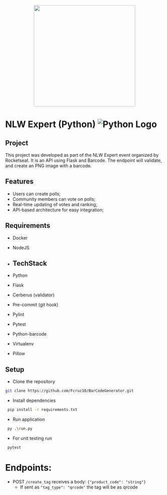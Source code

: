<div align="center"> 
  <a href="https://www.rocketseat.com.br/eventos/nlw/">
    <img
      src="https://www.rocketseat.com.br/eventos/nlw/_next/static/media/nlw-header-logo.2e1779ba.svg"
      width="322"
      height="auto"
    />
  </a>
</div>

# NLW Expert (Python) ![Python Logo](https://www.rocketseat.com.br/eventos/nlw/_next/static/media/python.8c4574ca.svg)

## Project
This project was developed as part of the NLW Expert event organized by Rocketseat. It is an API using Flask and Barcode. 
The endpoint will validate, and create an PNG image with a barcode.

## Features

- Users can create polls;
- Community members can vote on polls;
- Real-time updating of votes and ranking;
- API-based architecture for easy integration;

## Requirements
- Docker
- NodeJS

- ## TechStack
- Python
- Flask
- Cerberus (validator)
- Pre-commit (git hook)
- Pylint
- Pytest
- Python-barcode
- Virtualenv
- Pillow

## Setup
- Clone the repository
```bash
git clone https://github.com/Fcruz10/BarCodeGenerator.git
```
- Install dependencies
```bash
 pip install -r requirements.txt
```
- Run application
```bash
 py .\run.py
```
- For unit testing run
```bash
 pytest
```

# Endpoints:
*  POST `/create_tag`
receives a body: `{"product_code": "string"}`
    * If sent as `"tag_type": "qrcode"` the tag will be as qrcode
